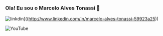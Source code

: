 ### Ola! Eu sou o Marcelo Alves Tonassi 🦉
![linkdin](https://img.shields.io/badge/LinkedIn-0077B5?style=for-the-badge&logo=linkedin&logoColor=white)]((http://www.linkedin.com/in/marcelo-alves-tonassi-59923a25))

![YouTube](https://img.shields.io/badge/YouTube-FF0000?style=for-the-badge&logo=youtube&logoColor=white)


